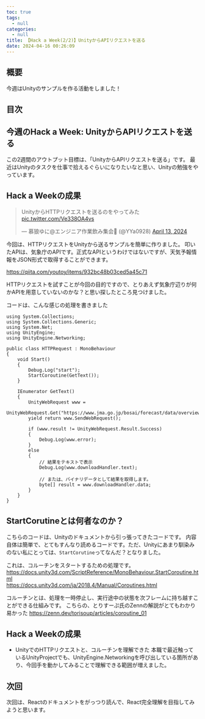 ```yaml
---
toc: true
tags:
  - null
categories:
  - null
title: 【Hack a Week(2/2)】UnityからAPIリクエストを送る
date: 2024-04-16 00:26:09
---
```


## 概要

今週はUnityのサンプルを作る活動をしました！

## 目次
<!-- toc -->

<!--more-->

## 今週のHack a Week: UnityからAPIリクエストを送る

この2週間のアウトプット目標は、「UnityからAPIリクエストを送る」です。
最近はUnityのタスクを仕事で拾えるぐらいになりたいなと思い、Unityの勉強をやっています。

## Hack a Weekの成果

<blockquote class="twitter-tweet"><p lang="ja" dir="ltr">UnityからHTTPリクエストを送るのをやってみた <a href="https://t.co/Ve338OA4vs">pic.twitter.com/Ve338OA4vs</a></p>&mdash; 慕狼ゆに@エンジニア作業飲み集会🍺 (@YYa0928) <a href="https://twitter.com/YYa0928/status/1779195964278096002?ref_src=twsrc%5Etfw">April 13, 2024</a></blockquote> <script async src="https://platform.twitter.com/widgets.js" charset="utf-8"></script>

今回は、HTTPリクエストをUnityから送るサンプルを簡単に作りました。
叩いたAPIは、気象庁のAPIです。正式なAPIというわけではないですが、天気予報情報をJSON形式で取得することができます。

https://qiita.com/youtoy/items/932bc48b03ced5a45c71

HTTPリクエストを試すことが今回の目的ですので、とりあえず気象庁辺りが何かAPIを用意していないのかな？と思い探したところ見つけました。

コードは、こんな感じの処理を書きました

```
using System.Collections;
using System.Collections.Generic;
using System.Net;
using UnityEngine;
using UnityEngine.Networking;

public class HTTPRequest : MonoBehaviour
{
    void Start()
    {
        Debug.Log("start");
        StartCoroutine(GetText());
    }
    
    IEnumerator GetText()
    {
        UnityWebRequest www =
            UnityWebRequest.Get("https://www.jma.go.jp/bosai/forecast/data/overview_forecast/130000.json");
        yield return www.SendWebRequest();

        if (www.result != UnityWebRequest.Result.Success)
        {
            Debug.Log(www.error);
        }
        else
        {
            // 結果をテキストで表示
            Debug.Log(www.downloadHandler.text);

            // または、バイナリデータとして結果を取得します。
            byte[] result = www.downloadHandler.data;
        }
    }
}
```

## StartCorutineとは何者なのか？

こちらのコードは、Unityのドキュメントから引っ張ってきたコードです。
内容自体は簡単で、とてもすんなり読めるコードです。ただ、Unityにあまり馴染みのない私にとっては、`StartCorutine`ってなんだ？となりました。

これは、コルーチンをスタートするための処理です。  
https://docs.unity3d.com/ScriptReference/MonoBehaviour.StartCoroutine.html  
https://docs.unity3d.com/ja/2018.4/Manual/Coroutines.html  

コルーチンとは、処理を一時停止し、実行途中の状態を次フレームに持ち越すことができる仕組みです。
こちらの、とりすーぷ氏のZennの解説がとてもわかり易かった
https://zenn.dev/torisoup/articles/coroutine_01

## Hack a Weekの成果
- UnityでのHTTPリクエストと、コルーチンを理解できた
本職で最近触っているUnityProjectでも、UnityEngine.Networkingを呼び出している箇所があり、今回手を動かしてみることで理解できる範囲が増えました。

## 次回

次回は、Reactのドキュメントをがっつり読んで、React完全理解を目指してみようと思います。
